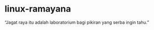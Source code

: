 linux-ramayana
==============

 “Jagat raya itu adalah laboratorium bagi pikiran yang serba ingin tahu.”
